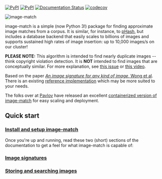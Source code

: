 [![PyPI](https://img.shields.io/pypi/status/image-match.svg?maxAge=2592000)](https://pypi.python.org/pypi/image-match)
[![PyPI](https://img.shields.io/pypi/v/image-match.svg)](https://pypi.python.org/pypi/image-match)
[![Documentation Status](https://readthedocs.org/projects/image-match/badge/?version=latest)](https://image-match.readthedocs.org/en/latest/)
[![codecov](https://codecov.io/gh/ascribe/image-match/branch/master/graph/badge.svg)](https://codecov.io/gh/ascribe/image-match)

![image-match](https://cloud.githubusercontent.com/assets/6517700/17741093/41040a64-649b-11e6-8499-48b78ddca56b.png)

image-match is a simple (now Python 3!) package for finding approximate image matches from a
corpus.  It is similar, for instance, to [pHash](http://www.phash.org/), but
includes a database backend that easily scales to billions of images and
supports sustained high rates of image insertion: up to 10,000 images/s on our
cluster!

**PLEASE NOTE:** This algorithm is intended to find nearly duplicate images -- think copyright
violation detection.  It is **NOT** intended to find images that are conceptually similar.
For more explanation, see [this issue](https://github.com/ascribe/image-match/issues/62) or
[this video](https://www.youtube.com/watch?v=DfWLBzArzKE).

Based on the paper [_An image signature for any kind of image_, Wong et
al](http://www.cs.cmu.edu/~hcwong/Pdfs/icip02.ps).  There is an existing
[reference implementation](https://www.pureftpd.org/project/libpuzzle) which
may be more suited to your needs.

The folks over at [Pavlov](https://usepavlov.com/) have released an excellent
[containerized version of image-match](https://github.com/pavlovml/match) for
easy scaling and deployment.

## Quick start

### [Install and setup image-match](http://image-match.readthedocs.io/en/latest/start.html)

Once you're up and running, read these two (short) sections of the documentation to get a feel
for what image-match is capable of:

### [Image signatures](http://image-match.readthedocs.io/en/latest/signatures.html)
### [Storing and searching images](http://image-match.readthedocs.io/en/latest/searches.html)
